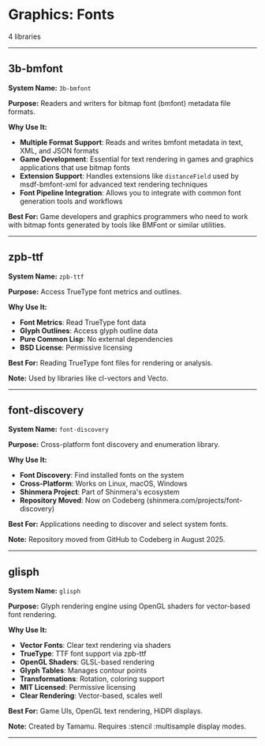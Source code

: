 # Graphics: Fonts

4 libraries

---

## 3b-bmfont

**System Name:** `3b-bmfont`

**Purpose:** Readers and writers for bitmap font (bmfont) metadata file formats.

**Why Use It:**
- **Multiple Format Support**: Reads and writes bmfont metadata in text, XML, and JSON formats
- **Game Development**: Essential for text rendering in games and graphics applications that use bitmap fonts
- **Extension Support**: Handles extensions like `distanceField` used by msdf-bmfont-xml for advanced text rendering techniques
- **Font Pipeline Integration**: Allows you to integrate with common font generation tools and workflows

**Best For:** Game developers and graphics programmers who need to work with bitmap fonts generated by tools like BMFont or similar utilities.

---


## zpb-ttf

**System Name:** `zpb-ttf`

**Purpose:** Access TrueType font metrics and outlines.

**Why Use It:**
- **Font Metrics**: Read TrueType font data
- **Glyph Outlines**: Access glyph outline data
- **Pure Common Lisp**: No external dependencies
- **BSD License**: Permissive licensing

**Best For:** Reading TrueType font files for rendering or analysis.

**Note:** Used by libraries like cl-vectors and Vecto.

---


## font-discovery

**System Name:** `font-discovery`

**Purpose:** Cross-platform font discovery and enumeration library.

**Why Use It:**
- **Font Discovery**: Find installed fonts on the system
- **Cross-Platform**: Works on Linux, macOS, Windows
- **Shinmera Project**: Part of Shinmera's ecosystem
- **Repository Moved**: Now on Codeberg (shinmera.com/projects/font-discovery)

**Best For:** Applications needing to discover and select system fonts.

**Note:** Repository moved from GitHub to Codeberg in August 2025.

---


## glisph

**System Name:** `glisph`

**Purpose:** Glyph rendering engine using OpenGL shaders for vector-based font rendering.

**Why Use It:**
- **Vector Fonts**: Clear text rendering via shaders
- **TrueType**: TTF font support via zpb-ttf
- **OpenGL Shaders**: GLSL-based rendering
- **Glyph Tables**: Manages contour points
- **Transformations**: Rotation, coloring support
- **MIT Licensed**: Permissive licensing
- **Clear Rendering**: Vector-based, scales well

**Best For:** Game UIs, OpenGL text rendering, HiDPI displays.

**Note:** Created by Tamamu. Requires :stencil :multisample display modes.

---


